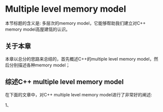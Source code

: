# Multiple level memory model

本节标题的含义是: 多层次的memory model，它能够帮助我们建立对C++ memory model高屋建瓴的认识。

## 关于本章

本章以总分的思路来总结的，首先概述C++的multiple level memory model，然后分别描述各种memory model；

## 综述C++ multiple level memory model

在下面的文章中，对C++ multiple level memory model进行了非常好的阐述:

1、

